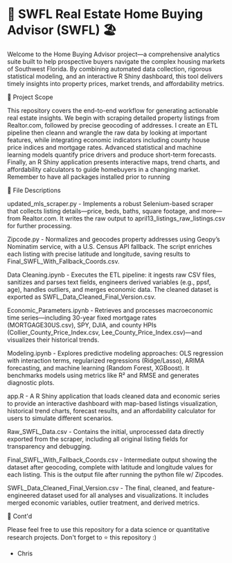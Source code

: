 # 🏡 SWFL Real Estate Home Buying Advisor (SWFL) 🏖️

Welcome to the Home Buying Advisor project—a comprehensive analytics suite built to help prospective buyers navigate the complex housing markets of Southwest Florida. By combining automated data collection, rigorous statistical modeling, and an interactive R Shiny dashboard, this tool delivers timely insights into property prices, market trends, and affordability metrics.

🎯 Project Scope

This repository covers the end-to-end workflow for generating actionable real estate insights. We begin with scraping detailed property listings from Realtor.com, followed by precise geocoding of addresses. I create an ETL pipeline then cleann and wrangle the raw data by looking at important features, while integrating economic indicators including county house price indices and mortgage rates. Advanced statistical and machine learning models quantify price drivers and produce short-term forecasts. Finally, an R Shiny application presents interactive maps, trend charts, and affordability calculators to guide homebuyers in a changing market. Remember to have all packages installed prior to running

📁 File Descriptions

updated_mls_scraper.py - Implements a robust Selenium-based scraper that collects listing details—price, beds, baths, square footage, and more—from Realtor.com. It writes the raw output to april13_listings_raw_listings.csv for further processing.

Zipcode.py - Normalizes and geocodes property addresses using Geopy’s Nominatim service, with a U.S. Census API fallback. The script enriches each listing with precise latitude and longitude, saving results to Final_SWFL_With_Fallback_Coords.csv.

Data Cleaning.ipynb - Executes the ETL pipeline: it ingests raw CSV files, sanitizes and parses text fields, engineers derived variables (e.g., ppsf, age), handles outliers, and merges economic data. The cleaned dataset is exported as SWFL_Data_Cleaned_Final_Version.csv.

Economic_Parameters.ipynb - Retrieves and processes macroeconomic time series—including 30-year fixed mortgage rates (MORTGAGE30US.csv), SPY, DJIA, and county HPIs (Collier_County_Price_Index.csv, Lee_County_Price_Index.csv)—and visualizes their historical trends.

Modeling.ipynb - Explores predictive modeling approaches: OLS regression with interaction terms, regularized regressions (Ridge/Lasso), ARIMA forecasting, and machine learning (Random Forest, XGBoost). It benchmarks models using metrics like R² and RMSE and generates                          diagnostic plots.

app.R - A R Shiny application that loads cleaned data and economic series to provide an interactive dashboard with map-based listings visualization, historical trend charts, forecast results, and an affordability calculator for users to simulate different scenarios.

Raw_SWFL_Data.csv - Contains the initial, unprocessed data directly exported from the scraper, including all original listing fields for transparency and debugging.

Final_SWFL_With_Fallback_Coords.csv - Intermediate output showing the dataset after geocoding, complete with latitude and longitude values for each listing. This is the output file after running the python file w/ Zipcodes. 

SWFL_Data_Cleaned_Final_Version.csv - The final, cleaned, and feature-engineered dataset used for all analyses and visualizations. It includes merged economic variables, outlier treatment, and derived metrics.

🌟 Cont'd

Please feel free to use this repository for a data science or quantitative research projects. Don't forget to ⭐ this repository :)

- Chris



